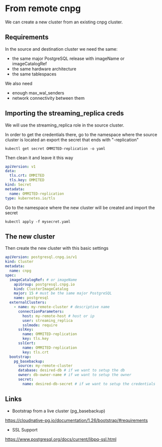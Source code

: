 
# From remote cnpg

We can create a new cluster from an existing cnpg cluster.

## Requirements

In the source and destination cluster we need the same:

- the same major PostgreSQL release with imageName or imageCatalogRef
- the same hardware architecture
- the same tablespaces

We also need

- enough max_wal_senders
- network connectivity between them

## Importing the streaming_replica creds

We will use the streaming_replica role in the source cluster.

In order to get the credentials there, go to the namespace where the source cluster is located an export the secret that ends with "-replication"

```shell
kubectl get secret OMMITED-replication -o yaml
```

Then clean it and leave it this way

```yaml
apiVersion: v1
data:
  tls.crt: OMMITED
  tls.key: OMMITED
kind: Secret
metadata:
  name: OMMITED-replication
type: kubernetes.io/tls
```

Go to the namespace where the new cluster will be created and import the secret

```shell
kubectl apply -f mysecret.yaml
```

## The new cluster

Then create the new cluster with this basic settings

```yaml
apiVersion: postgresql.cnpg.io/v1
kind: Cluster
metadata:
  name: cnpg
spec:
  imageCatalogRef: # or imageName
    apiGroup: postgresql.cnpg.io
    kind: ClusterImageCatalog
    major: 15 # must be the same major PostgreSQL
    name: postgresql
  externalClusters:
    - name: my-remote-cluster # descriptive name
      connectionParameters:
        host: my-remote-host # host or ip
        user: streaming_replica
        sslmode: require
      sslKey:
        name: OMMITED-replication
        key: tls.key
      sslCert:
        name: OMMITED-replication
        key: tls.crt
  bootstrap:
    pg_basebackup:
      source: my-remote-cluster
      database: desired-db # if we want to setup the db
      owner: db-owner-name # if we want to setup the owner
      secret:
        name: desired-db-secret # if we want to setup the credentials
```

## Links

- Bootstrap from a live cluster (pg_basebackup)

<https://cloudnative-pg.io/documentation/1.26/bootstrap/#requirements>

- SSL Support

<https://www.postgresql.org/docs/current/libpq-ssl.html>
